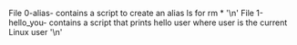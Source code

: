 File 0-alias- contains a script to create an alias ls for rm * '\n' File 1-hello_you- contains a script that prints hello user where user is the current Linux user '\n'
